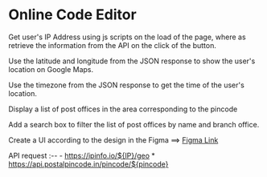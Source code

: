# **Online Code Editor**


Get user's IP Address using js scripts on the load of the page, where as retrieve the information from the API on the click of the button.

Use the latitude and longitude from the JSON response to show the user's location on Google Maps.

Use the timezone from the JSON response to get the time of the user's location.

Display a list of post offices in the area corresponding to the pincode

Add a search box to filter the list of post offices by name and branch office. 

Create a UI according to the design in the Figma ==> [Figma Link](https://www.figma.com/file/PwKrL5twQM6cDwWmL2HoYK/Untitled?node-id=0-1&t=Lo4Jnf4QGzxO0aCH-0)

API request :--  - https://ipinfo.io/${IP}/geo
                 * https://api.postalpincode.in/pincode/${pincode}

                 
